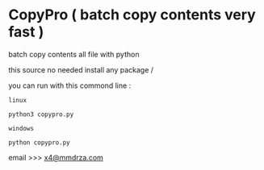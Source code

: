 
# CopyPro ( batch copy contents very fast )

batch  copy contents all file with python

this source no needed install any package / 

you can run with this commond line :

` linux `

```
python3 copypro.py
```

` windows `

```
python copypro.py
```

email >>> x4@mmdrza.com

